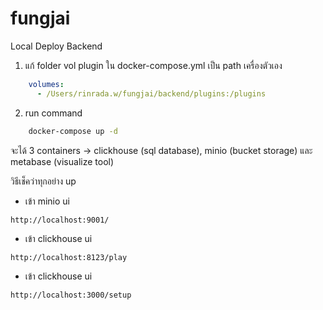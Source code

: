 # fungjai

Local Deploy Backend

1. แก้ folder vol plugin ใน docker-compose.yml เป็น path เครื่องตัวเอง

``` yml
    volumes:
      - /Users/rinrada.w/fungjai/backend/plugins:/plugins
```

2. run command

``` sh
    docker-compose up -d
```

จะได้ 3 containers -> clickhouse (sql database), minio (bucket storage) และ metabase (visualize tool)

วิธีเช็คว่าทุกอย่าง up

- เข้า minio ui

```
http://localhost:9001/
```

- เข้า clickhouse ui

```
http://localhost:8123/play
```

- เข้า clickhouse ui

```
http://localhost:3000/setup
```
